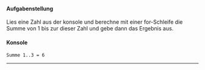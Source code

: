 #### Aufgabenstellung

Lies eine Zahl aus der konsole und berechne mit einer for-Schleife die Summe von 1 bis zur dieser Zahl und gebe dann das
Ergebnis aus.


#### Konsole

```text
Summe 1..3 = 6
```
---
